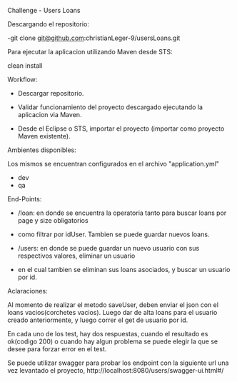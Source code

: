 Challenge - Users Loans

Descargando el repositorio:

-git clone git@github.com:christianLeger-9/usersLoans.git


Para ejecutar la aplicacion utilizando Maven desde STS:

clean install


Workflow:

- Descargar repositorio.

- Validar funcionamiento del proyecto descargado ejecutando la aplicacion via Maven.

- Desde el Eclipse o STS, importar el proyecto (importar como proyecto Maven existente).


Ambientes disponibles:

Los mismos se encuentran configurados en el archivo "application.yml"
- dev
- qa



End-Points:

-  /loan: en donde se encuentra la operatoria tanto para buscar loans por page y size obligatorios
-  como filtrar por idUser. Tambien se puede guardar nuevos loans.

- /users: en donde se puede guardar un nuevo usuario con sus respectivos valores, eliminar un usuario
- en el cual tambien se eliminan sus loans asociados, y buscar un usuario por id.


Aclaraciones: 

Al momento de realizar el metodo saveUser, deben enviar el json con el loans vacios(corchetes vacios).
Luego dar de alta loans para el usuario creado anteriormente, y luego correr el get de usuario por id.

En cada uno de los test, hay dos respuestas, cuando el resultado es ok(codigo 200) o cuando hay algun problema
se puede elegir la que se desee para forzar error en el test.

Se puede utilizar swagger para probar los endpoint con la siguiente url una vez levantado el proyecto, 
http://localhost:8080/users/swagger-ui.html#/



